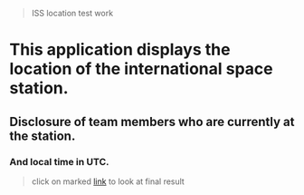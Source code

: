 >ISS location test work
# This application displays the location of the international space station.
## Disclosure of team members who are currently at the station.
### And local time in UTC.


>click on marked [link](https://seryogium.github.io/ISS_Staion.io/) to look at final result

